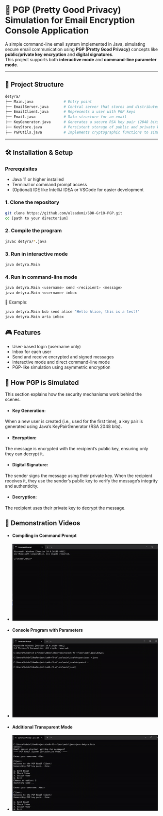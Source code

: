 # 📧 PGP (Pretty Good Privacy) Simulation for Email Encryption Console Application

A simple command-line email system implemented in Java, simulating secure email communication using **PGP (Pretty Good Privacy)** concepts like **public/private key encryption** and **digital signatures**.  
This project supports both **interactive mode** and **command-line parameter mode**.

---

## 📁 Project Structure

```bash
detyra/
├── Main.java              # Entry point
├── EmailServer.java       # Central server that stores and distributes emails
├── EmailClient.java       # Represents a user with PGP keys
├── Email.java             # Data structure for an email
├── KeyGenerator.java      # Generates a secure RSA key pair (2048 bits).
├── KeyStore.java          # Persistent storage of public and private keys for all users.
├── PGPUtils.java          # Implements cryptographic functions to simulate PGP behavior.
```

---

## 🛠️ Installation & Setup

### Prerequisites

- Java 11 or higher installed
- Terminal or command prompt access
- (Optional) IDE like IntelliJ IDEA or VSCode for easier development

### 1. Clone the repository

```bash
git clone https://github.com/olsadomi/SDH-Gr10-PGP.git
cd [path to your directorium]
```
### 2. Compile the program
```bash
javac detyra/*.java
```

### 3. Run in interactive mode
```bash
java detyra.Main
```
### 4. Run in command-line mode
```bash
java detyra.Main <username> send <recipient> <message>
java detyra.Main <username> inbox
```

🔁 Example:
```bash
java detyra.Main bob send alice "Hello Alice, this is a test!"
java detyra.Main arta inbox
```


## 🎮 Features
- User-based login (username only)
- Inbox for each user
- Send and receive encrypted and signed messages
- Interactive mode and direct command-line mode
- PGP-like simulation using asymmetric encryption


## 🔐 How PGP is Simulated
This section explains how the security mechanisms work behind the scenes.

- #### Key Generation:
When a new user is created (i.e., used for the first time), a key pair is generated using Java’s KeyPairGenerator (RSA 2048 bits).

- #### Encryption:
The message is encrypted with the recipient’s public key, ensuring only they can decrypt it.

- #### Digital Signature:
The sender signs the message using their private key. When the recipient receives it, they use the sender’s public key to verify the message’s integrity and authenticity.

- #### Decryption:
The recipient uses their private key to decrypt the message.

## 🎥 Demonstration Videos
- #### Compiling in Command Prompt
- ![Compiling in Command Prompt](src/main/java/visual/compileInCmd.gif)

- #### Console Program with Parameters
- ![Console Program with Parameters](src/main/java/visual/parameterModeDemonstration.gif)

- #### Additional Transparent Mode
- ![Additional Transparent Mode](src/main/java/visual/transparentModeDemonstration.gif)